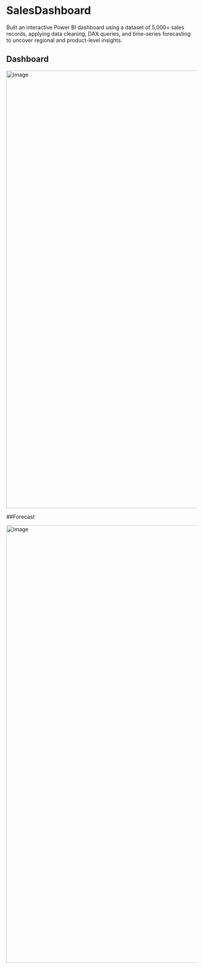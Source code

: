 # SalesDashboard

Built an interactive Power BI dashboard using a dataset of 5,000+ sales records, applying data cleaning, DAX queries, and time-series forecasting to uncover regional and product-level insights.


## Dashboard

<img width="2000" height="1156" alt="image" src="https://github.com/user-attachments/assets/9ac3249c-8d47-4894-95d7-11e3cd6241dd" />

##Forecast

<img width="2000" height="1156" alt="image" src="https://github.com/user-attachments/assets/2c3c6e08-4dac-43fa-a24a-543baccf1a3e" />

